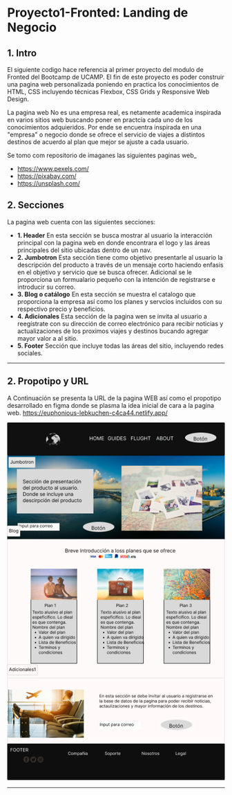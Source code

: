 # Proyecto1-Fronted: Landing de Negocio


## 1. Intro
El siguiente codigo hace referencia al primer proyecto del modulo de Fronted del Bootcamp de UCAMP. El fin de este proyecto es poder  construir una pagina web personalizada poniendo en practica los conocimientos de HTML, CSS incluyendo técnicas Flexbox, CSS Grids y Responsive Web Design.

La pagina web No es una empresa real, es netamente academica inspirada en varios sitios web buscando poner en practcia cada uno de los conocimientos adquieridos. Por ende se encuentra inspirada en una "empresa" o negocio donde se ofrece el servicio de viajes a distintos destinos de acuerdo al plan que mejor se ajuste a cada usuario.

Se tomo com repositorio de imaganes las siguientes paginas web_
- https://www.pexels.com/
- https://pixabay.com/
- https://unsplash.com/


## 2. Secciones
La pagina web cuenta con las siguientes secciones:

- **1. Header**
    En esta sección se busca mostrar al usuario la interacción principal con la pagina web en donde encontrara el logo y las áreas principales del sitio ubicadas dentro de un nav.
- **2. Jumbotron**
    Esta sección tiene como objetivo presentarle al usuario la descripción del producto a través de un mensaje corto haciendo enfasis en el objetivo y servicio que se busca ofrecer. Adicional se le proporciona un formualario pequeño con la intención de registrarse e introducir su correo.
- **3. Blog o catálogo**
    En esta sección se muestra el catalogo que proporciona la empresa así como los planes y servcios incluidos con su respectivo precio y beneficios.
- **4. Adicionales**
    Esta sección de la pagina wen se invita al usuario a reegístrate con su dirección de correo electrónico para recibir noticias y actualizaciones de los proximos viajes y destinos bucando agregar mayor valor a al sitio.
 - **5. Footer**
    Sección que incluye todas las áreas del sitio, incluyendo redes sociales.

****

## 2. Propotipo y URL
A Continuación se presenta la URL de la pagina WEB así como el propotipo desarrollado en figma donde se plasma la idea inicial de cara a la pagina web.
https://euphonious-lebkuchen-c4ca44.netlify.app/

![imagen](Imagenes/Proyecto-Figma-Frontend1.png)

****

